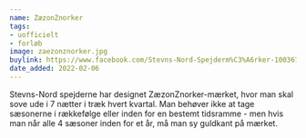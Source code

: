 ```yaml
---
name: ZæzonZnorker
tags:
- uofficielt
- forløb
image: zaezonznorker.jpg
buylink: https://www.facebook.com/Stevns-Nord-Spejderm%C3%A6rker-100367819332328
date_added: 2022-02-06
---
```

Stevns-Nord spejderne har designet ZæzonZnorker-mærket, hvor man skal sove ude i 7 nætter i træk hvert kvartal. Man behøver ikke at tage sæsonerne i rækkefølge eller inden for en bestemt tidsramme - men hvis man når alle 4 sæsoner inden for et år, må man sy guldkant på mærket. 
